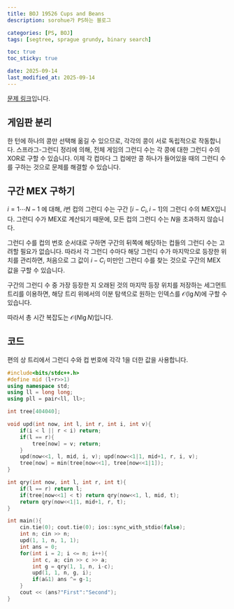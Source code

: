 ```yaml
---
title: BOJ 19526 Cups and Beans
description: sorohue가 PS하는 블로그

categories: [PS, BOJ]
tags: [segtree, sprague grundy, binary search]

toc: true
toc_sticky: true

date: 2025-09-14
last_modified_at: 2025-09-14
---
```


[문제 링크](https://boj.kr/19526)입니다.

## 게임판 분리

한 턴에 하나의 콩만 선택해 옮길 수 있으므로, 각각의 콩이 서로 독립적으로 작동합니다. 스프라그-그런디 정리에 의해, 전체 게임의 그런디 수는 각 콩에 대한 그런디 수의 XOR로 구할 수 있습니다. 이제 각 컵마다 그 컵에만 콩 하나가 들어있을 때의 그런디 수를 구하는 것으로 문제를 해결할 수 있습니다.

## 구간 MEX 구하기

$i = 1 \cdots N-1$ 에 대해, $i$번 컵의 그런디 수는 구간 $[i-C_i , i-1]$의 그런디 수의 MEX입니다. 그런디 수가 MEX로 계산되기 때문에, 모든 컵의 그런디 수는 $N$을 초과하지 않습니다.

그런디 수를 컵의 번호 순서대로 구하면 구간의 뒤쪽에 해당하는 컵들의 그런디 수는 고려할 필요가 없습니다. 따라서 각 그런디 수마다 해당 그런디 수가 마지막으로 등장한 위치를 관리하면, 처음으로 그 값이 $i-C_i$ 미만인 그런디 수를 찾는 것으로 구간의 MEX 값을 구할 수 있습니다. 

구간의 그런디 수 중 가장 등장한 지 오래된 것의 마지막 등장 위치를 저장하는 세그먼트 트리를 이용하면, 해당 트리 위에서의 이분 탐색으로 원하는 인덱스를 $\mathcal {O}(\lg N)$에 구할 수 있습니다.

따라서 총 시간 복잡도는 $\mathcal{O}(N\lg N)$입니다.

## 코드

편의 상 트리에서 그런디 수와 컵 번호에 각각 1을 더한 값을 사용합니다.

```cpp
#include<bits/stdc++.h>
#define mid (l+r>>1)
using namespace std;
using ll = long long;
using pll = pair<ll, ll>;

int tree[404040];

void upd(int now, int l, int r, int i, int v){
	if(i < l || r < i) return;
	if(l == r){
		tree[now] = v; return;
	}
	upd(now<<1, l, mid, i, v); upd(now<<1|1, mid+1, r, i, v);
	tree[now] = min(tree[now<<1], tree[now<<1|1]);
}

int qry(int now, int l, int r, int t){
	if(l == r) return l;
	if(tree[now<<1] < t) return qry(now<<1, l, mid, t);
	return qry(now<<1|1, mid+1, r, t);
}

int main(){
	cin.tie(0); cout.tie(0); ios::sync_with_stdio(false);
	int n; cin >> n;
	upd(1, 1, n, 1, 1);
	int ans = 0;
	for(int i = 2; i <= n; i++){
		int c, a; cin >> c >> a;
		int g = qry(1, 1, n, i-c);
		upd(1, 1, n, g, i);
		if(a&1) ans ^= g-1;
	}
	cout << (ans?"First":"Second");
}
```